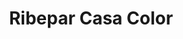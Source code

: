 ---
title: "Ribepar Casa Color"
url: /municipio-santa-cruz-de-la-sierra/ribepar-casa-color/
shop: pintura
---